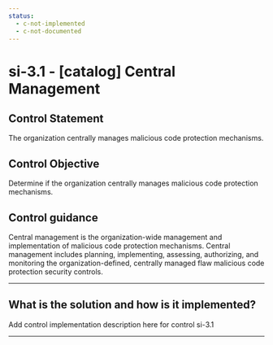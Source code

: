 ```yaml
---
status:
  - c-not-implemented
  - c-not-documented
---
```


# si-3.1 - \[catalog\] Central Management

## Control Statement

The organization centrally manages malicious code protection mechanisms.

## Control Objective

Determine if the organization centrally manages malicious code protection mechanisms.

## Control guidance

Central management is the organization-wide management and implementation of malicious code protection mechanisms. Central management includes planning, implementing, assessing, authorizing, and monitoring the organization-defined, centrally managed flaw malicious code protection security controls.

______________________________________________________________________

## What is the solution and how is it implemented?

Add control implementation description here for control si-3.1

______________________________________________________________________
